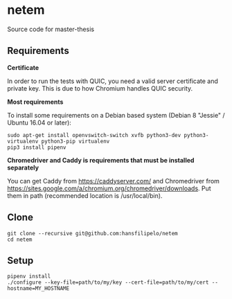 # netem
Source code for master-thesis

## Requirements

**Certificate**

In order to run the tests with QUIC, you need a valid server certificate and private key. This is due to how Chromium handles QUIC security.

**Most requirements**

To install some requirements on a Debian based system (Debian 8 "Jessie" / Ubuntu 16.04 or later):

```
sudo apt-get install openvswitch-switch xvfb python3-dev python3-virtualenv python3-pip virtualenv
pip3 install pipenv
```

**Chromedriver and Caddy is requirements that must be installed separately**

You can get Caddy from https://caddyserver.com/ and Chromedriver from https://sites.google.com/a/chromium.org/chromedriver/downloads. Put them in path (recommended location is /usr/local/bin).

## Clone

```
git clone --recursive git@github.com:hansfilipelo/netem
cd netem
```

## Setup

```
pipenv install
./configure --key-file=path/to/my/key --cert-file=path/to/my/cert --hostname=MY_HOSTNAME
```


